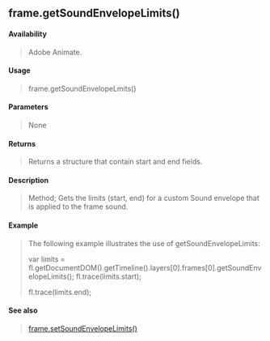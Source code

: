 ## frame.getSoundEnvelopeLimits()

#### Availability

> Adobe Animate.

#### Usage

> frame.getSoundEnvelopeLmits()

#### Parameters

> None

#### Returns

> Returns a structure that contain start and end fields.

#### Description

> Method; Gets the limits (start, end) for a custom Sound envelope that is applied to the frame sound.

#### Example

> The following example illustrates the use of getSoundEnvelopeLimits:
>
> var limits = fl.getDocumentDOM().getTimeline().layers\[0\].frames\[0\].getSoundEnvelopeLimits(); fl.trace(limits.start);
>
> fl.trace(limits.end);

#### See also

> [frame.setSoundEnvelopeLimits()](#_bookmark627)
